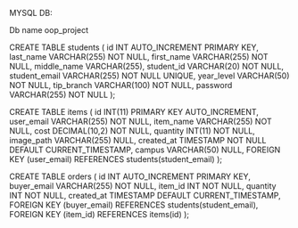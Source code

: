 MYSQL DB:

Db name oop_project

CREATE TABLE students (
    id INT AUTO_INCREMENT PRIMARY KEY,
    last_name VARCHAR(255) NOT NULL,
    first_name VARCHAR(255) NOT NULL,
    middle_name VARCHAR(255),
    student_id VARCHAR(20) NOT NULL,
    student_email VARCHAR(255) NOT NULL UNIQUE,
    year_level VARCHAR(50) NOT NULL,
    tip_branch VARCHAR(100) NOT NULL,
    password VARCHAR(255) NOT NULL
);

CREATE TABLE items (
    id INT(11) PRIMARY KEY AUTO_INCREMENT,
    user_email VARCHAR(255) NOT NULL,
    item_name VARCHAR(255) NOT NULL,
    cost DECIMAL(10,2) NOT NULL,
    quantity INT(11) NOT NULL,
    image_path VARCHAR(255) NULL,
    created_at TIMESTAMP NOT NULL DEFAULT CURRENT_TIMESTAMP,
    campus VARCHAR(50) NULL,
    FOREIGN KEY (user_email) REFERENCES students(student_email)
);

CREATE TABLE orders (
    id INT AUTO_INCREMENT PRIMARY KEY,
    buyer_email VARCHAR(255) NOT NULL,
    item_id INT NOT NULL,
    quantity INT NOT NULL,
    created_at TIMESTAMP DEFAULT CURRENT_TIMESTAMP,
    FOREIGN KEY (buyer_email) REFERENCES students(student_email),
    FOREIGN KEY (item_id) REFERENCES items(id)
);

